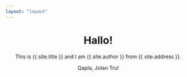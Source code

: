```yaml
---
layout: "layout"
---
```


<h1 style = "text-align:center">Hallo!</h1>

<p style = "text-align:center">This is {{ site.title }} and I am {{ site.author }} from {{ site.address }}.</p>

<p style = "text-align:center">Qapla, Jolan Tru!</p>

